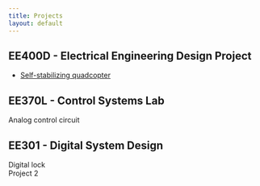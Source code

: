 ```yaml
---
title: Projects
layout: default
---
```


## EE400D - Electrical Engineering Design Project ##
  * <a href="/projects/quadcopter">Self-stabilizing quadcopter</a>


## EE370L - Control Systems Lab ##
Analog control circuit

## EE301 - Digital System Design ##
Digital lock  
Project 2

